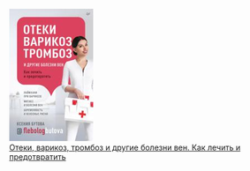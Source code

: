 ![](Отеки,%20варикоз,%20тромбоз%20и%20другие%20болезни%20вен.%20Как%20лечить%20и%20предотвратить.jpg)  
[Отеки, варикоз, тромбоз и другие болезни вен. Как лечить и предотвратить](Отеки,%20варикоз,%20тромбоз%20и%20другие%20болезни%20вен.%20Как%20лечить%20и%20предотвратить.md)
